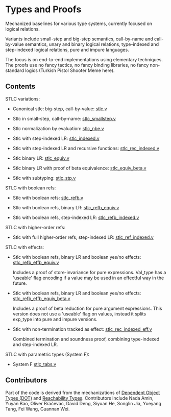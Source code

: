 # Types and Proofs

Mechanized baselines for various type systems, currently focused on
logical relations. 

Variants include small-step and big-step semantics, call-by-name
and call-by-value semantics, unary and binary logical relations, type-indexed
and step-indexed logical relations, pure and impure languages.

The focus is on end-to-end implementations using elementary 
techniques. The proofs use no fancy tactics, no fancy binding libraries, 
no fancy non-standard logics (Turkish Pistol Shooter Meme here).


## Contents

STLC variations:

- Canonical stlc: big-step, call-by-value: [stlc.v](pub/stlc.v)

- Stlc in small-step, call-by-name: [stlc_smallstep.v](pub/stlc_smallstep.v)

- Stlc normalization by evaluation: [stlc_nbe.v](pub/stlc_nbe.v)

- Stlc with step-indexed LR: [stlc_indexed.v](pub/stlc_indexed.v)

- Stlc with step-indexed LR and recursive functions: [stlc_rec_indexed.v](pub/stlc_rec_indexed.v)

- Stlc binary LR: [stlc_equiv.v](pub/stlc_equiv.v)

- Stlc binary LR with proof of beta equivalence: [stlc_equiv_beta.v](pub/stlc_equiv_beta.v)

- Stlc with subtyping: [stlc_stp.v](pub/stlc_stp.v)


STLC with boolean refs:

- Stlc with boolean refs: [stlc_refb.v](pub/stlc_refb.v)

- Stlc with boolean refs, binary LR: [stlc_refb_equiv.v](pub/stlc_refb_equiv.v)

- Stlc with boolean refs, step-indexed LR: [stlc_refb_indexed.v](pub/stlc_refb_indexed.v)


STLC with higher-order refs:

- Stlc with full higher-order refs, step-indexed LR: [stlc_ref_indexed.v](pub/stlc_ref_indexed.v)


STLC with effects:

- Stlc with boolean refs, binary LR and boolean yes/no effects: [stlc_refb_effb_equiv.v](pub/stlc_refb_effb_equiv.v)

  	Includes a proof of store-invariance for pure expressions.
  	Val_type has a 'useable' flag encoding if a value may be
  	used in an effectful way in the future.

- Stlc with boolean refs, binary LR and boolean yes/no effects: [stlc_refb_effb_equiv_beta.v](pub/stlc_refb_effb_equiv_beta.v)

	Includes a proof of beta reduction for pure argument expressions.
	This version does not use a 'useable' flag on values, instead it
	splits exp_type into pure and impure versions.

- Stlc with non-termination tracked as effect: [stlc_rec_indexed_eff.v](pub/stlc_rec_indexed_eff.v)

	Combined termination and soundness proof, combining
	type-indexed and step-indexed LR. 


STLC with parametric types (System F):

- System F [stlc_tabs.v](pub/stlc_tabs.v)


## Contributors

Part of the code is derived from the mechanizations of 
[Dependent Object Types (DOT)](https://github.com/tiarkrompf/minidot) 
and [Reachability Types](https://github.com/tiarkrompf/reachability).
Contributors include Nada Amin, Yuyan Bao, Oliver Bračevac, David Deng,
Siyuan He, Songlin Jia, Yueyang Tang, Fei Wang, Guannan Wei.
